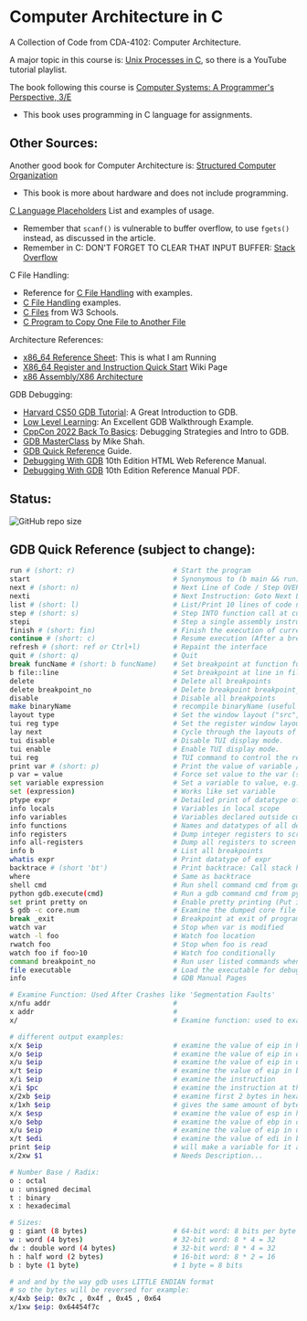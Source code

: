 # Computer Architecture in C

A Collection of Code from CDA-4102: Computer Architecture.

A major topic in this course is: [Unix Processes in C](https://www.youtube.com/playlist?list=PLfqABt5AS4FkW5mOn2Tn9ZZLLDwA3kZUY), so there is a YouTube tutorial playlist.

The book following this course is [Computer Systems: A Programmer's Perspective, 3/E](http://csapp.cs.cmu.edu/)
 - This book uses programming in C language for assignments.

## Other Sources:

Another good book for Computer Architecture is: [Structured Computer Organization](https://www.pearson.com/en-us/subject-catalog/p/structured-computer-organization/P200000003183/9780137618446)
 - This book is more about hardware and does not include programming.

[C Language Placeholders](https://en.m.wikibooks.org/wiki/C_Programming/Simple_input_and_output) List and examples of usage.
 - Remember that `scanf()` is vulnerable to buffer overflow, to use `fgets()` instead, as discussed in the article.
 - Remember in C: DON'T FORGET TO CLEAR THAT INPUT BUFFER: [Stack Overflow](https://stackoverflow.com/questions/44943622/getchar-function-to-clear-input-buffer-outside-of-while-condition)

C File Handling:

 - Reference for [C File Handling](https://www.w3schools.blog/c-file-handling) with examples.
 - [C File Handling](https://www.w3schools.in/c-programming/file-handling) examples.
 - [C Files](https://www.w3schools.com/c/c_files.php) from W3 Schools.
 - [C Program to Copy One File to Another File](https://www.sanfoundry.com/c-program-copy-file/)

Architecture References:
 
 - [x86_64 Reference Sheet](https://web.stanford.edu/class/cs107/resources/x86-64-reference.pdf): This is what I am Running
 - [X86_64 Register and Instruction Quick Start](https://wiki.cdot.senecacollege.ca/wiki/X86_64_Register_and_Instruction_Quick_Start) Wiki Page
 - [x86 Assembly/X86 Architecture](https://en.wikibooks.org/wiki/X86_Assembly/X86_Architecture)

GDB Debugging:

 - [Harvard CS50 GDB Tutorial](https://www.youtube.com/watch?v=sCtY--xRUyI): A Great Introduction to GDB.
 - [Low Level Learning](https://www.youtube.com/watch?v=Dq8l1_-QgAc): An Excellent GDB Walkthrough Example.
 - [CppCon 2022 Back To Basics](https://www.youtube.com/watch?v=YzIBwqWC6EM): Debugging Strategies and Intro to GDB.
 - [GDB MasterClass](https://www.youtube.com/watch?v=MTkDTjdDP3c) by Mike Shah.
 - [GDB Quick Reference](https://beej.us/guide/bggdb/#qref) Guide.
 - [Debugging With GDB](https://sourceware.org/gdb/current/onlinedocs/gdb.html/) 10th Edition HTML Web Reference Manual.
 - [Debugging With GDB](https://sourceware.org/gdb/current/onlinedocs/gdb.pdf) 10th Edition Reference Manual PDF.
 

## Status:

![GitHub repo size](https://img.shields.io/github/repo-size/ADolbyB/architecture-in-c?label=Repo%20Size&logo=Github)

## GDB Quick Reference (subject to change):

```bash
run # (short: r)                        # Start the program 
start                                   # Synonymous to (b main && run). Puts temporary breakpoint at main()
next # (short: n)                       # Next Line of Code / Step OVER: Goto Next Line & Execute current line
nexti                                   # Next Instruction: Goto Next Line of ASSEMBLY & Execute current line of ASM.
list # (short: l)                       # List/Print 10 lines of code next to currently executing line of code
step # (short: s)                       # Step INTO function call at current line
stepi                                   # Step a single assembly instruction
finish # (short: fin)                   # Finish the execution of current function
continue # (short: c)                   # Resume execution (After a breakpoint)
refresh # (short: ref or Ctrl+l)        # Repaint the interface
quit # (short: q)                       # Quit
break funcName # (short: b funcName)    # Set breakpoint at function funcName
b file::line                            # Set breakpoint at line in file
delete                                  # Delete all breakpoints
delete breakpoint_no                    # Delete breakpoint breakpoint_no
disable                                 # Disable all breakpoints
make binaryName                         # recompile binaryName (useful to test after 'p var = value' changes)
layout type                             # Set the window layout ("src", "asm", "split", or "reg")
tui reg type                            # Set the register window layout ("general", "float", "system", or "next")
lay next                                # Cycle through the layouts of gdb
tui disable                             # Disable TUI display mode.
tui enable                              # Enable TUI display mode.
tui reg                                 # TUI command to control the register window.
print var # (short: p)                  # Print the value of variable / object var
p var = value                           # Force set value to the var (short for print)
set variable expression	                # Set a variable to value, e.g. `set variable x=20`
set (expression)                        # Works like set variable
ptype expr                              # Detailed print of datatype of expr
info locals                             # Variables in local scope
info variables                          # Variables declared outside current scope
info functions                          # Names and datatypes of all defined functions
info registers                          # Dump integer registers to screen / View Register Values ar time of crash
info all-registers                      # Dump all registers to screen
info b                                  # List all breakpoints
whatis expr                             # Print datatype of expr
backtrace # (short 'bt')                # Print backtrace: Call stack history
where                                   # Same as backtrace
shell cmd                               # Run shell command cmd from gdb prompt
python gdb.execute(cmd)                 # Run a gdb command cmd from python prompt
set print pretty on                     # Enable pretty printing (Put in ~/.gdbinit)
$ gdb -c core.num                       # Examine the dumped core file from a SIGSEGV(shell command)
break _exit                             # Breakpoint at exit of program
watch var                               # Stop when var is modified
watch -l foo                            # Watch foo location
rwatch foo                              # Stop when foo is read
watch foo if foo>10                     # Watch foo conditionally
command breakpoint_no                   # Run user listed commands when breakpoint is hit (End commands with 'end')
file executable                         # Load the executable for debugging from inside gdb
info                                    # GDB Manual Pages

# Examine Function: Used After Crashes like 'Segmentation Faults'
x/nfu addr                              # 
x addr                                  #
x/                                      # Examine function: used to examine registers and see what address they point to

# different output examples:
x/x $eip                                # examine the value of eip in hexadecimal 
x/o $eip                                # examine the value of eip in octal
x/u $eip                                # examine the value of eip in unsigned base-10 decimal
x/t $eip                                # examine the value of eip in binary
x/i $eip                                # examine the instruction
x/i $pc                                 # examine the instruction at the program counter (before the crash)
x/2xb $eip                              # examine first 2 bytes in hexadecimal  
x/1xh $eip                              # gives the same amount of bytes but in one line ('h' stands for half-word which is a short (2 bytes))
x/x $esp                                # examine the value of esp in hexadecimal 
x/o $ebp                                # examine the value of ebp in octal 
x/u $eip                                # examine the value of eip in unsigned decimal Base-10 
x/t $edi                                # examine the value of edi in binary
print $eip                              # will make a variable for it and display the value and address
x/2xw $1                                # Needs Description...

# Number Base / Radix:
o : octal
u : unsigned decimal
t : binary
x : hexadecimal

# Sizes:
g : giant (8 bytes)                     # 64-bit word: 8 bits per byte * 8 bytes
w : word (4 bytes)                      # 32-bit word: 8 * 4 = 32
dw : double word (4 bytes)              # 32-bit word: 8 * 4 = 32
h : half word (2 bytes)                 # 16-bit word: 8 * 2 = 16
b : byte (1 byte)                       # 1 byte = 8 bits

# and and by the way gdb uses LITTLE ENDIAN format
# so the bytes will be reversed for example:
x/4xb $eip: 0x7c , 0x4f , 0x45 , 0x64
x/1xw $eip: 0x64454f7c
```